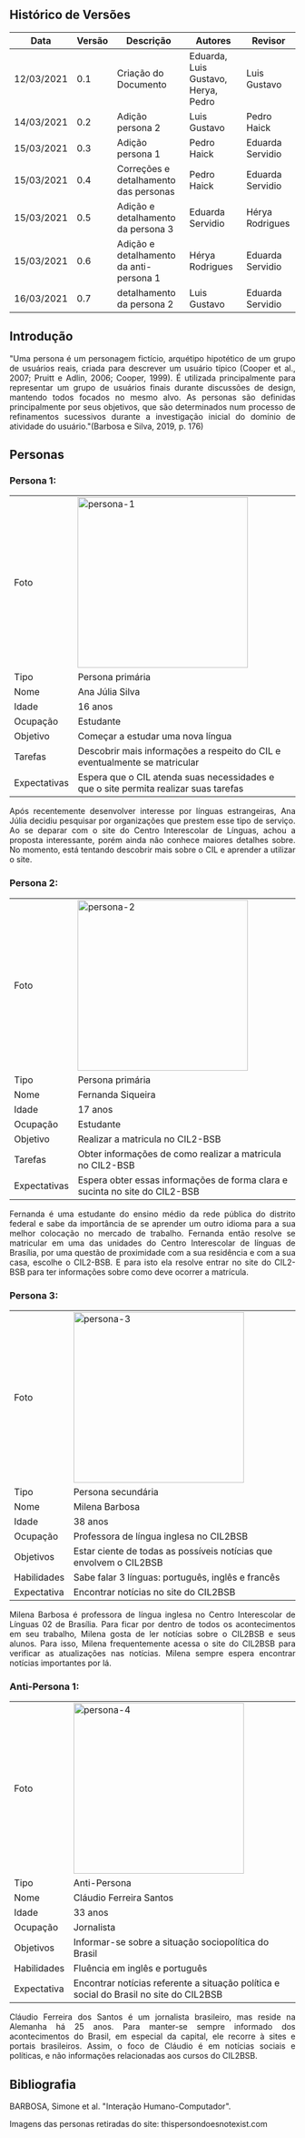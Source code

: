 ## Histórico de Versões

| Data       | Versão | Descrição                               | Autores                             | Revisor            |
| ---------- | ------ | --------------------------------------- | ----------------------------------- | ------------------ |
| 12/03/2021 | 0.1    | Criação do Documento                    | Eduarda, Luis Gustavo, Herya, Pedro | Luis Gustavo       |
| 14/03/2021 | 0.2    | Adição persona 2                        | Luis Gustavo                        | Pedro Haick        |
| 15/03/2021 | 0.3    | Adição persona 1                        | Pedro Haick                         | Eduarda Servidio   |
| 15/03/2021 | 0.4    | Correções e detalhamento das personas   | Pedro Haick                         | Eduarda Servidio   |
| 15/03/2021 | 0.5    | Adição e detalhamento da persona 3      | Eduarda Servidio                    | Hérya Rodrigues    |
| 15/03/2021 | 0.6    | Adição e detalhamento da anti-persona 1 | Hérya Rodrigues                     | Eduarda Servidio   |
| 16/03/2021 | 0.7    | detalhamento da persona 2               | Luis Gustavo                        | Eduarda Servidio   |

## Introdução

<p align="justify">"Uma persona é um personagem fictício, arquétipo hipotético de um grupo de usuários reais, criada para descrever um usuário típico (Cooper et al., 2007; Pruitt e Adlin, 2006; Cooper, 1999). É utilizada principalmente para representar um grupo de usuários finais durante discussões de design, mantendo todos focados no mesmo alvo. As personas são definidas principalmente por seus objetivos, que são determinados num processo de refinamentos sucessivos durante a investigação inicial do domínio de atividade do usuário."(Barbosa e Silva, 2019, p. 176)</p>

## Personas

### Persona 1:

|              |                                                                                      |
| ------------ | ------------------------------------------------------------------------------------ |
| Foto         | <img alt= "persona-1" src="../Images/persona_1_16.jpeg" width = "300" />             |
| Tipo         | Persona primária                                                                     |
| Nome         | Ana Júlia Silva                                                                      |
| Idade        | 16 anos                                                                              |
| Ocupação     | Estudante                                                                            |
| Objetivo     | Começar a estudar uma nova língua                                                    |
| Tarefas      | Descobrir mais informações a respeito do CIL e eventualmente se matricular           |
| Expectativas | Espera que o CIL atenda suas necessidades e que o site permita realizar suas tarefas |

<p align="justify">Após recentemente desenvolver interesse por línguas estrangeiras, Ana Júlia decidiu pesquisar por organizações que prestem esse tipo de serviço. Ao se deparar com o site do Centro Interescolar de Línguas, achou a proposta interessante, porém ainda não conhece maiores detalhes sobre. No momento, está tentando descobrir mais sobre o CIL e aprender a utilizar o site.</p>

### Persona 2:

|              |                                                                                                                                         |
| ------------ | --------------------------------------------------------------------------------------------------------------------------------------- |
| Foto         | <img alt= "persona-2" src="../Images/persona_2_17.jpeg" width = "300" />                                                                |
| Tipo         | Persona primária                                                                                                                        |
| Nome         | Fernanda Siqueira                                                                                                                       |
| Idade        | 17 anos                                                                                                                                 |
| Ocupação     | Estudante                                                                                                                               |
| Objetivo     | Realizar a matricula no CIL2-BSB                                                                                                        |
| Tarefas      | Obter informações de como realizar a matricula no CIL2-BSB                                                                              |
| Expectativas | Espera obter essas informações de forma clara e sucinta no site do CIL2-BSB                                                             |

<p align="justify">Fernanda é uma estudante do ensino médio da rede pública do distrito federal e sabe da importância de se aprender um outro idioma para a sua melhor colocação no mercado de trabalho. Fernanda então resolve se matricular em uma das unidades do Centro Interescolar de línguas de Brasília, por uma questão de proximidade com a sua residência e com a sua casa, escolhe o CIL2-BSB. E para isto ela resolve entrar no site do CIL2-BSB para ter informações sobre como deve ocorrer a matrícula.</p>

### Persona 3:

|             |                                                                                                                                     |
| ----------- | ----------------------------------------------------------------------------------------------------------------------------------- |
| Foto        | <img alt= "persona-3" src="../Images/persona_3.jpg" width = "300" />                                                                |
| Tipo        | Persona secundária                                                                                                                  |
| Nome        | Milena Barbosa                                                                                                                      |
| Idade       | 38 anos                                                                                                                             |
| Ocupação    | Professora de língua inglesa no CIL2BSB                                                                                             |
| Objetivos   | Estar ciente de todas as possíveis notícias que envolvem o CIL2BSB                                                                  |
| Habilidades | Sabe falar 3 línguas: português, inglês e francês                                                                                   |
| Expectativa | Encontrar notícias no site do CIL2BSB                                                                                               |

<p align="justify">Milena Barbosa é professora de língua inglesa no Centro Interescolar de Línguas 02 de Brasília. Para ficar por dentro de todos os acontecimentos em seu trabalho, Milena gosta de ler notícias sobre o CIL2BSB e seus alunos. Para isso, Milena frequentemente acessa o site do CIL2BSB para verificar as atualizações nas notícias. Milena sempre espera encontrar notícias importantes por lá.</p>

### Anti-Persona 1:

|             |                                                                                                                                      |
| ----------- | ------------------------------------------------------------------------------------------------------------------------------------ |
| Foto        | <img alt= "persona-4" src="../Images/persona-4.jpeg" width = "300" />                                                                |
| Tipo        | Anti-Persona                                                                                                                         |
| Nome        | Cláudio Ferreira Santos                                                                                                              |
| Idade       | 33 anos                                                                                                                              |
| Ocupação    | Jornalista                                                                                                                           |
| Objetivos   | Informar-se sobre a situação sociopolítica do Brasil                                                                                 |
| Habilidades | Fluência em inglês e português                                                                                                       |
| Expectativa | Encontrar notícias referente a situação política e social do Brasil no site do CIL2BSB                                               |

<p align="justify">Cláudio Ferreira dos Santos é um jornalista brasileiro, mas reside na Alemanha há 25 anos. Para manter-se sempre informado dos acontecimentos do Brasil, em especial da capital, ele recorre à sites e portais brasileiros. Assim, o foco de Cláudio é em notícias sociais e políticas, e não informações relacionadas aos cursos do CIL2BSB.</p>

## Bibliografia

<p align="justify">BARBOSA, Simone et al. "Interação Humano-Computador". </p>
<p align="justify">Imagens das personas retiradas do site: thispersondoesnotexist.com </p>
